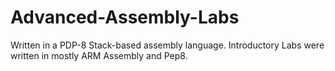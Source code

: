 # Advanced-Assembly-Labs
Written in a PDP-8 Stack-based assembly language.  Introductory Labs were written in mostly ARM Assembly and Pep8.
